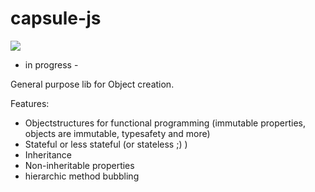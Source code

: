 # capsule-js
![](https://travis-ci.org/eimfach/capsule-js.svg?branch=master)
- in progress - 

General purpose lib for Object creation.

Features:
- Objectstructures for functional programming (immutable properties, objects are immutable, typesafety and more)
- Stateful or less stateful (or stateless ;) )
- Inheritance
- Non-inheritable properties
- hierarchic method bubbling
